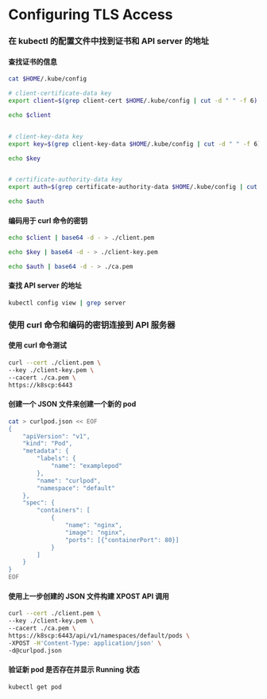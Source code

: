 # Configuring TLS Access

### 在 kubectl 的配置文件中找到证书和 API server 的地址

#### 查找证书的信息

```bash
cat $HOME/.kube/config

```

```bash
# client-certificate-data key
export client=$(grep client-cert $HOME/.kube/config | cut -d " " -f 6)

echo $client


# client-key-data key
export key=$(grep client-key-data $HOME/.kube/config | cut -d " " -f 6)

echo $key


# certificate-authority-data key
export auth=$(grep certificate-authority-data $HOME/.kube/config | cut -d " " -f 6)

echo $auth

```

#### 编码用于 curl 命令的密钥

```bash
echo $client | base64 -d - > ./client.pem

echo $key | base64 -d - > ./client-key.pem

echo $auth | base64 -d - > ./ca.pem

```

#### 查找 API server 的地址

```bash
kubectl config view | grep server

```



### 使用 curl 命令和编码的密钥连接到 API 服务器

#### 使用 curl 命令测试

```bash
curl --cert ./client.pem \
--key ./client-key.pem \
--cacert ./ca.pem \
https://k8scp:6443

```

#### 创建一个 JSON 文件来创建一个新的 pod

```bash
cat > curlpod.json << EOF
{
    "apiVersion": "v1",
    "kind": "Pod",
    "metadata": {
        "labels": {
            "name": "examplepod"
        },
        "name": "curlpod",
        "namespace": "default"
    },
    "spec": {
        "containers": [
            {
                "name": "nginx",
                "image": "nginx",
                "ports": [{"containerPort": 80}]
            }
        ]
    }
}
EOF

```

#### 使用上一步创建的 JSON 文件构建 XPOST API 调用

```bash
curl --cert ./client.pem \
--key ./client-key.pem \
--cacert ./ca.pem \
https://k8scp:6443/api/v1/namespaces/default/pods \
-XPOST -H'Content-Type: application/json' \
-d@curlpod.json

```

#### 验证新 pod 是否存在并显示 Running 状态

```bash
kubectl get pod

```

